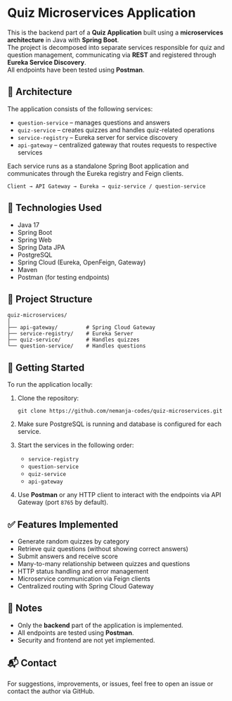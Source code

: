 
# Quiz Microservices Application

This is the backend part of a **Quiz Application** built using a **microservices architecture** in Java with **Spring Boot**.  
The project is decomposed into separate services responsible for quiz and question management, communicating via **REST** and registered through **Eureka Service Discovery**.  
All endpoints have been tested using **Postman**.

## 🧱 Architecture

The application consists of the following services:

- `question-service` – manages questions and answers
- `quiz-service` – creates quizzes and handles quiz-related operations
- `service-registry` – Eureka server for service discovery
- `api-gateway` – centralized gateway that routes requests to respective services

Each service runs as a standalone Spring Boot application and communicates through the Eureka registry and Feign clients.

```
Client → API Gateway → Eureka → quiz-service / question-service
```

## 🔧 Technologies Used

- Java 17
- Spring Boot
- Spring Web
- Spring Data JPA
- PostgreSQL
- Spring Cloud (Eureka, OpenFeign, Gateway)
- Maven
- Postman (for testing endpoints)

## 📁 Project Structure

```
quiz-microservices/
│
├── api-gateway/         # Spring Cloud Gateway
├── service-registry/    # Eureka Server
├── quiz-service/        # Handles quizzes
└── question-service/    # Handles questions
```

## 🚀 Getting Started

To run the application locally:

1. Clone the repository:
   ```
   git clone https://github.com/nemanja-codes/quiz-microservices.git
   ```

2. Make sure PostgreSQL is running and database is configured for each service.

3. Start the services in the following order:

   - `service-registry`
   - `question-service`
   - `quiz-service`
   - `api-gateway`

4. Use **Postman** or any HTTP client to interact with the endpoints via API Gateway (port `8765` by default).

## ✅ Features Implemented

- Generate random quizzes by category
- Retrieve quiz questions (without showing correct answers)
- Submit answers and receive score
- Many-to-many relationship between quizzes and questions
- HTTP status handling and error management
- Microservice communication via Feign clients
- Centralized routing with Spring Cloud Gateway

## 📌 Notes

- Only the **backend** part of the application is implemented.
- All endpoints are tested using **Postman**.
- Security and frontend are not yet implemented.

## 📬 Contact

For suggestions, improvements, or issues, feel free to open an issue or contact the author via GitHub.
